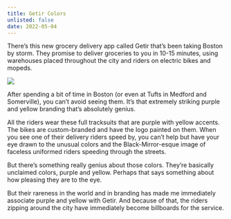 ```yaml
---
title: Getir Colors
unlisted: false
date: 2022-05-04
---
```


There’s this new grocery delivery app called Getir that’s been taking Boston by storm. They promise to deliver groceries to you in 10-15 minutes, using warehouses placed throughout the city and riders on electric bikes and mopeds.

![](/posts/getir-colors/167013237-6f14b4ce-a4dd-44ed-8f16-ab596c54d1d4.jpg)

After spending a bit of time in Boston (or even at Tufts in Medford and Somerville), you can’t avoid seeing them. It’s that extremely striking purple and yellow branding that’s absolutely genius.

All the riders wear these full tracksuits that are purple with yellow accents. The bikes are custom-branded and have the logo painted on them. When you see one of their delivery riders speed by, you can’t help but have your eye drawn to the unusual colors and the Black-Mirror-esque image of faceless uniformed riders speeding through the streets.

But there’s something really genius about those colors. They’re basically unclaimed colors, purple and yellow. Perhaps that says something about how pleasing they are to the eye.

But their rareness in the world and in branding has made me immediately associate purple and yellow with Getir. And because of that, the riders zipping around the city have immediately become billboards for the service.
